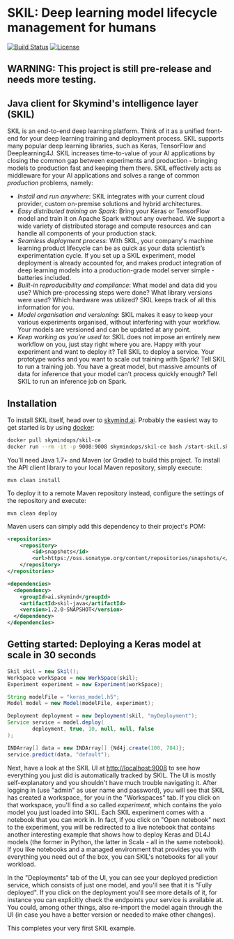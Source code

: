 # SKIL: Deep learning model lifecycle management for humans

[![Build Status](https://jenkins.ci.skymind.io/buildStatus/icon?job=skymind/skil-java/master)](https://jenkins.ci.skymind.io/blue/organizations/jenkins/skymind%2Fskil-java/activity)
[![License](https://img.shields.io/badge/License-Apache%202.0-blue.svg)](https://github.com/SkymindIO/skil-java/blob/master/LICENSE)

## WARNING: This project is still pre-release and needs more testing. 

## Java client for Skymind's intelligence layer (SKIL)

SKIL is an end-to-end deep learning platform. Think of it as a unified front-end for your deep learning training and deployment process. SKIL supports many popular deep learning libraries, such as Keras, TensorFlow and Deeplearning4J. SKIL increases time-to-value of your AI applications by closing the common gap between experiments and production - bringing models to production fast and keeping them there. SKIL effectively acts as middleware for your AI applications and solves a range of common _production_ problems, namely:

- _Install and run anywhere_: SKIL integrates with your current cloud provider, custom on-premise solutions and hybrid architectures.
- _Easy distributed training on Spark_: Bring your Keras or TensorFlow model and train it on Apache Spark without any overhead. We support a wide variety of distributed storage and compute resources and can handle all components of your production stack.
- _Seamless deployment process_:  With SKIL, your company's machine learning product lifecycle can be as quick as your data scientist’s experimentation cycle. If you set up a SKIL experiment, model deployment is already accounted for, and makes product integration of deep learning models into a production-grade model server simple - batteries included.
- _Built-in reproducibility and compliance_: What model and data did you use? Which pre-processing steps were done? What library versions were used? Which hardware was utilized? SKIL keeps track of all this information for you.
- _Model organisation and versioning_: SKIL makes it easy to keep your various experiments organised, without interfering with your workflow. Your models are versioned and can be updated at any point.
- _Keep working as you're used to_: SKIL does not impose an entirely new workflow on you, just stay right where you are. Happy with your experiment and want to deploy it? Tell SKIL to deploy a service. Your prototype works and you want to scale out training with Spark? Tell SKIL to run a training job. You have a great model, but massive amounts of data for inference that your model can't process quickly enough? Tell SKIL to run an inference job on Spark.

## Installation

To install SKIL itself, head over to [skymind.ai](https://docs.skymind.ai/docs/installation). Probably the easiest way to get started is by using [docker](https://www.docker.com/):

```bash
docker pull skymindops/skil-ce
docker run --rm -it -p 9008:9008 skymindops/skil-ce bash /start-skil.sh
```

You'll need Java 1.7+ and Maven (or Gradle) to build this project. To install the API client 
library to your local Maven repository, simply execute:

```shell
mvn clean install
```

To deploy it to a remote Maven repository instead, configure the settings of the 
repository and execute:

```shell
mvn clean deploy
```

Maven users can simply add this dependency to their project's POM:

```xml
<repositories>
    <repository>
        <id>snapshots</id>
        <url>https://oss.sonatype.org/content/repositories/snapshots/</url>
    </repository>
</repositories>

<dependencies>
  <dependency>
    <groupId>ai.skymind</groupId>
    <artifactId>skil-java</artifactId>
    <version>1.2.0-SNAPSHOT</version>
  </dependency>
</dependencies>
```


## Getting started: Deploying a Keras model at scale in 30 seconds

```java
Skil skil = new Skil();
WorkSpace workSpace = new WorkSpace(skil);
Experiment experiment = new Experiment(workSpace);

String modelFile = "keras_model.h5";
Model model = new Model(modelFile, experiment);

Deployment deployment = new Deployment(skil, "myDeployment");
Service service = model.deploy(
        deployment, true, 10, null, null, false
);

INDArray[] data = new INDArray[] {Nd4j.create(100, 784)};
service.predict(data, "default");

```

Next, have a look at the SKIL UI at [http://localhost:9008](http://localhost:9008) to 
see how everything you just did is automatically tracked by SKIL. The UI is mostly 
self-explanatory and you shouldn't have much trouble navigating it. After logging 
in (use "admin" as user name and password), you will see that SKIL has created a 
workspace_ for you in the "Workspaces" tab. If you click on that workspace, you'll 
find a so called _experiment_, which contains the yolo model you just loaded into 
SKIL. Each SKIL experiment comes with a notebook that you can work in. In fact, 
if you click on "Open notebook" next to the experiment, you will be redirected to 
a live notebook that contains another interesting example that shows how to deploy 
Keras and DL4J models (the former in Python, the latter in Scala - all in the same 
notebook). If you like notebooks and a managed environment that provides you with 
everything you need out of the box, you can SKIL's notebooks for all your workload. 


In the "Deployments" tab of the UI, you can see your deployed prediction service, 
which consists of just one model, and you'll see that it is "Fully deployed". If you 
click on the deployment you'll see more details of it, for instance you can 
explicitly check the endpoints your service is available at. You could, among other 
things, also re-import the model again through the UI (in case you have a better 
version or needed to make other changes).

This completes your very first SKIL example.
